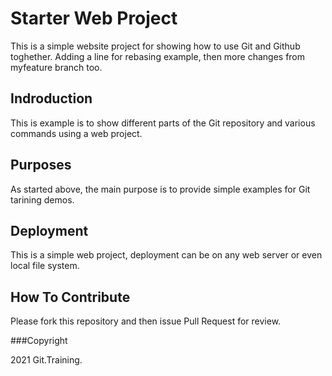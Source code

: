 # Starter Web Project

This is a simple website project for showing how to use Git and Github toghether.
Adding a line for rebasing example, then more changes from myfeature branch too.

## Indroduction

This is example is to show different parts of the Git repository and various commands using a web project.

## Purposes

As started above, the main purpose is to provide simple examples for Git tarining demos.

## Deployment

This is a simple web project, deployment can be on  any web server or even local file system.

## How To Contribute

Please fork this repository and then issue Pull Request for review.


###Copyright

2021 Git.Training.